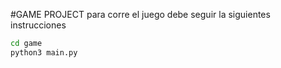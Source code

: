 #GAME PROJECT
para corre el juego debe seguir la siguientes instrucciones

```sh
cd game
python3 main.py
```
